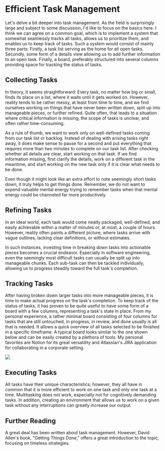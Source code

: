 <!--
date=2023-02-04
topic=Efficiency
summary=Describes an effective task management system for getting stuff done.
-->

# Efficient Task Management

Let's delve a bit deeper into task management. As the field is surprisingly large and subject to some discussion, I'd like to focus on the basics here. I think we can agree on a common goal, which is to implement a system that somewhat seamlessly tracks all tasks, allows us to prioritize them, and enables us to keep track of tasks. Such a system would consist of mainly three parts: Firstly, a task list serving as the home for all open tasks. Secondly, some form of a details view allowing us to add further information to an open task. Finally, a board, preferably structured into several columns providing space for tracking the status of tasks.

## Collecting Tasks

In theory, it seems straightforward: Every task, no matter how big or small, finds its place on a list, where it waits until it gets worked on. However, reality tends to be rather messy, at least from time to time, and we find ourselves working on things that have never been written down, split up into manageable pieces, or further refined. Quite often, that leads to a situation where critical information is missing, the scope of tasks is unclear, and often rather time-consuming.

As a rule of thumb, we want to work only on well-defined tasks coming from our task list or backlog. Instead of dealing with arising tasks right away, it does make sense to pause for a second and put everything that requires more than two minutes to complete on our task list. After checking whether all details are clear, start working on that task. If we find information missing, first clarify the details, work on a different task in the meantime, and start working on the new task only if it is clear what needs to be done.

Even though it might look like an extra effort to note seemingly short tasks down, it truly helps to get things done. Remember, we do not want to expend valuable mental energy trying to remember tasks when that mental energy could be channeled far more productively.

## Refining Tasks

In an ideal world, each task would come neatly packaged, well-defined, and easily achievable within a matter of minutes or, at most, a couple of hours. However, reality often paints a different picture, where tasks arrive with vague outlines, lacking clear definitions, or without estimates.

In such instances, investing time in breaking down tasks into actionable pieces becomes a crucial endeavor. Especially in software engineering, even the seemingly most difficult tasks can usually be split up into manageable chunks. Each sub-task can then be tackled individually, allowing us to progress steadily toward the full task's completion.

## Tracking Tasks

After having broken down larger tasks into more manageable pieces, it is time to make actual progress on the task's completion. To keep track of the status of tasks, it has proven to be quite useful to have some form of a board with a few columns, representing a task's state in place. From my personal experience, a rather minimal board consisting of four columns for tasks that are still untouched, in progress, in review, and done usually is all that is needed. It allows a quick overview of all tasks selected to be finished in a specific timeframe. A typical board looks similar to the one shown below and can be easily created by a plethora of tools. My personal favorites are Notion for its great versatility and Atlassian's JIRA application for collaborating in a corporate setting.

<img class='full-width' src='assets/posts/engineering/205-task-management/jira-dashboard.png'>

## Executing Tasks

All tasks have their unique characteristics; however, they all have in common that it is more efficient to work on one task and only one task at a time. Multitasking does not work, especially not for cognitively demanding tasks. In addition, creating an environment that allows us to work on a given task without any interruptions can greatly increase our output.

## Further Reading

A great deal has been written about task management. However, David Allen's book, "Getting Things Done," offers a great introduction to the topic, focusing on timeless strategies.